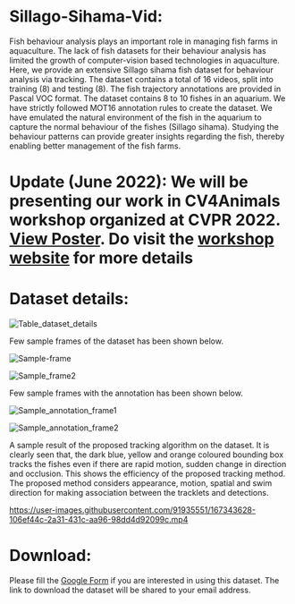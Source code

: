 # Sillago-Sihama-Vid:
Fish behaviour analysis plays an important role in managing fish farms in aquaculture. The lack of fish datasets for their behaviour analysis has limited the growth of computer-vision based technologies in aquaculture. Here, we provide an extensive Sillago sihama fish dataset for behaviour analysis via tracking. The dataset contains  a total of 16 videos, split into training (8) and testing (8).  The fish trajectory annotations are provided in Pascal VOC format. The dataset contains 8 to 10 fishes in an aquarium. We have strictly followed MOT16 annotation rules to create the dataset. We have emulated the natural environment of the fish in the aquarium to capture the normal behaviour of the fishes (Sillago sihama). Studying the behaviour patterns can provide greater insights regarding the fish, thereby enabling better management of the fish farms.

# Update (June 2022): We will be presenting our work in CV4Animals workshop organized at CVPR 2022. [View Poster](https://drive.google.com/file/d/1g06_KprMAtZZQIYbgQxtoFCpDN396743/view). Do visit the [workshop website](https://www.cv4animals.com/) for more details

# Dataset details:
![Table_dataset_details](https://user-images.githubusercontent.com/91935551/138856329-d9bb2cfd-c3bd-4907-9c52-b514b648a994.PNG)

Few sample frames of the dataset has been shown below. 

![Sample-frame](https://user-images.githubusercontent.com/91935551/138845151-fd0ae478-b48e-48b3-9b0f-b22968e4a110.png)

![Sample_frame2](https://user-images.githubusercontent.com/91935551/138845180-0beb1b4e-449a-4375-8afd-6d676024fcb2.png)

Few sample frames with the annotation has been shown below.

![Sample_annotation_frame1](https://user-images.githubusercontent.com/91935551/138845218-646663ed-7325-438d-9e56-62f969e391cd.PNG)

![Sample_annotation_frame2](https://user-images.githubusercontent.com/91935551/138845232-e8494f0c-ad12-488d-b3ed-33816b49d1e8.PNG)

A sample result of the proposed tracking algorithm on the dataset. It is clearly seen that, the dark blue, yellow and orange coloured bounding box tracks the fishes even if there are rapid motion, sudden change in direction and occlusion. This shows the efficiency of the proposed tracking method. The proposed method considers appearance, motion, spatial and swim direction for making association between the tracklets and detections.  


https://user-images.githubusercontent.com/91935551/167343628-106ef44c-2a31-431c-aa96-98dd4d92099c.mp4




# Download:
Please fill the [Google Form](https://docs.google.com/forms/d/e/1FAIpQLSfHf5dBdDdPlKJ6eNuCGXqt_wSLJpL7Im5X31-DZtRdfK255g/viewform) if you are interested in using this dataset. The link to download the dataset will be shared to your email address. 
